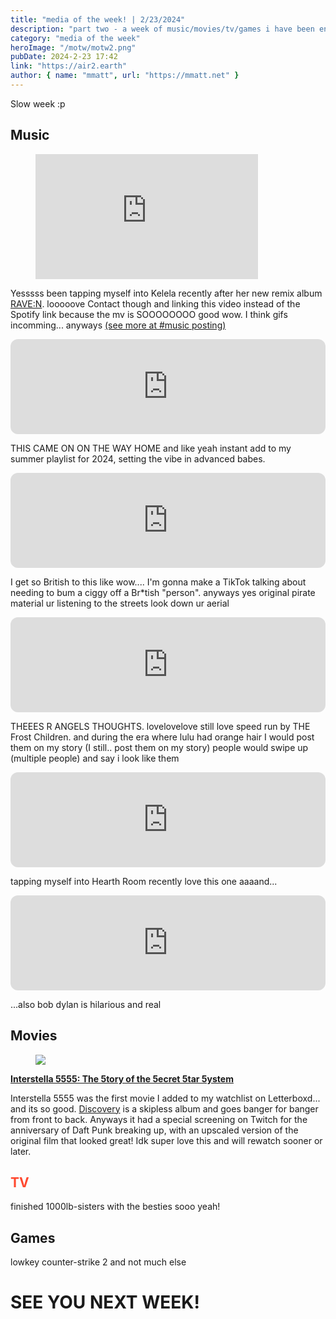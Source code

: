 ```yaml
---
title: "media of the week! | 2/23/2024"
description: "part two - a week of music/movies/tv/games i have been enjoying throughout the past week!"
category: "media of the week"
heroImage: "/motw/motw2.png"
pubDate: 2024-2-23 17:42
link: "https://air2.earth"
author: { name: "mmatt", url: "https://mmatt.net" }
---
```


Slow week :p

## <span class="npf_color_ross">Music</span>

<figure class="tmblr-full tmblr-embed" data-provider="youtube" data-url="https://www.youtube.com/watch?v=_GT9SmA1vlI" data-orig-width="356" data-orig-height="200"><iframe width="356" height="200" id="youtube_iframe" src="https://www.youtube.com/embed/_GT9SmA1vlI?feature=oembed&amp;enablejsapi=1&amp;origin=https://safe.txmblr.com&amp;wmode=opaque" frameborder="0" allow="accelerometer; autoplay; clipboard-write; encrypted-media; gyroscope; picture-in-picture; web-share" allowfullscreen="" title="Kelela - Contact (Official Music Video)"></iframe></figure>

Yesssss been tapping myself into Kelela recently after her new remix album [RAVE:N](https://music.apple.com/us/album/rave-n-the-remixes/1726222410). looooove Contact though and linking this video instead of the Spotify link because the mv is SOOOOOOOO good wow. I think gifs incomming... anyways [(see more at #music posting)](https://www.tumblr.com/thought-tracing/743157797533941760/kelela-stuns-in-new-npr-tiny-desk?source=share)

<iframe style="border-radius:12px" src="https://open.spotify.com/embed/track/7p4vHnYXkxlzvfePJVpcTr?utm_source=generator" width="100%" height="152" frameBorder="0" allowfullscreen="" allow="autoplay; clipboard-write; encrypted-media; fullscreen; picture-in-picture" loading="lazy"></iframe>

THIS CAME ON ON THE WAY HOME and like yeah instant add to my summer playlist for 2024, setting the vibe in advanced babes.

<iframe style="border-radius:12px" src="https://open.spotify.com/embed/track/7I63krPum3VHEKQYk4SsE9?utm_source=generator" width="100%" height="152" frameBorder="0" allowfullscreen="" allow="autoplay; clipboard-write; encrypted-media; fullscreen; picture-in-picture" loading="lazy"></iframe>

I get so British to this like wow.... I'm gonna make a TikTok talking about needing to bum a ciggy off a Br\*tish "person". anyways yes original pirate material ur listening to the streets look down ur aerial

<iframe style="border-radius:12px" src="https://open.spotify.com/embed/track/2XWST4T7RtYrnBAVg6eDtF?utm_source=generator" width="100%" height="152" frameBorder="0" allowfullscreen="" allow="autoplay; clipboard-write; encrypted-media; fullscreen; picture-in-picture" loading="lazy"></iframe>

THEEES R ANGELS THOUGHTS. lovelovelove still love speed run by THE Frost Children. and during the era where lulu had orange hair I would post them on my story (I still.. post them on my story) people would swipe up (multiple people) and say i look like them

<iframe style="border-radius:12px" src="https://open.spotify.com/embed/track/6nYzdq0LlsU7mV8UZKfBof?utm_source=generator" width="100%" height="152" frameBorder="0" allowfullscreen="" allow="autoplay; clipboard-write; encrypted-media; fullscreen; picture-in-picture" loading="lazy"></iframe>

tapping myself into Hearth Room recently love this one aaaand...

<iframe style="border-radius:12px" src="https://open.spotify.com/embed/track/73OCgCI0tl7AEyUFcRlwOk?utm_source=generator" width="100%" height="152" frameBorder="0" allowfullscreen="" allow="autoplay; clipboard-write; encrypted-media; fullscreen; picture-in-picture" loading="lazy"></iframe>

...also bob dylan is hilarious and real

## <span class="npf_color_chandler">Movies</span>

<div class="npf_row"><figure class="tmblr-full" data-orig-height="900" data-orig-width="1600"><img src="https://64.media.tumblr.com/3ec3d84cfbf9da93188eed92200b01ab/ddc36d5a6f1ad704-30/s2048x3072/b7f7f22d49286a8c651758bf424e142adeaef9ca.jpg" data-orig-height="900" data-orig-width="1600" srcset="https://64.media.tumblr.com/3ec3d84cfbf9da93188eed92200b01ab/ddc36d5a6f1ad704-30/s2048x3072/b7f7f22d49286a8c651758bf424e142adeaef9ca.jpg 1600w" sizes="(max-width: 1280px) 100vw, 1280px"></figure></div>

[**Interstella 5555: The 5tory of the 5ecret 5tar 5ystem**](https://letterboxd.com/air2earth/film/interstella-5555-the-5tory-of-the-5ecret-5tar-5ystem/)

Interstella 5555 was the first movie I added to my watchlist on Letterboxd... and its so good. [Discovery](https://music.apple.com/us/album/discovery/697194953) is a skipless album and goes banger for banger from front to back. Anyways it had a special screening on Twitch for the anniversary of Daft Punk breaking up, with an upscaled version of the original film that looked great! Idk super love this and will rewatch sooner or later.

## <span style="color: #ff4930">TV</span>

finished 1000lb-sisters with the besties sooo yeah!

## <span class="npf_color_monica">Games</span>

lowkey counter-strike 2 and not much else

# <span class="npf_color_rachel">SEE YOU NEXT WEEK!</span>
